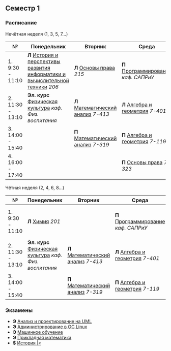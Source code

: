 ## Семестр 1

### Расписание

Нечётная неделя (1, 3, 5, 7...)

|№| Понедельник | Вторник | Среда | Четверг | Пятница |
| ----- | ------ |------ |------ |------ |------ |
| 1. 9:30 - 11:10| **Л** [История и перспективы развития информатики и вычислительной техники]() *206* | **Л** [Основы права](Subjects/LawBasics.md) *215* | **П** [Программирование](Subjects/Programming.md) *каф. САПРиУ* | **Л** [Программирование](Subjects/Programming.md) *каф. САПРиУ* | **Л/П** [Физическая культура]() *каф. Физ. воспитания*|
| 2. 11:30 - 13:10| **Эл. курс** [Физическая культура]() *каф. Физ. воспитания* | **Л** [Математический анализ](Subjects/MathematicalAnalysis.md) *7-413* |  **Л** [Алгебра и геометрия](Subjects/Algebra&Geometry.md) *7-401* | **Л/П** [Иностранный язык]() *7-228 каф. Ин.яз.* | **П** [Информатика](Subjects/ComputerScience.md) *каф. САПРиУ*|
| 3. 14:00 - 15:40| | **П** [Математический анализ](Subjects/MathematicalAnalysis.md) *7-319* | **П** [Алгебра и геометрия](Subjects/Algebra&Geometry.md) *7-119*| **Лаб** [Химия](Subjects/Chemistry.md) *каф. Физ. химии* | **Л** [Информатика](Subjects/ComputerScience.md) *каф. САПРиУ*|
| 4. 16:00 - 17:40 | | | **П** [Основы права](Subjects/LawBasics.md) *7-323*| | **Л/П** [Иностранный язык]() *7-228 каф. Ин.яз.*|


Чётная неделя (2, 4, 6, 8...)

|№| Понедельник | Вторник | Среда | Четверг | Пятница |
| ----- | ------ |------ |------ |------ |------ |
| 1. 9:30 - 11:10| **Л** [Химия](Subjects/Chemistry.md) *201* | | **П** [Программирование](Subjects/Programming.md) *каф. САПРиУ* | **Л** [Программирование](Subjects/Programming.md) *каф. САПРиУ* | **Л/П** [Физическая культура]() *каф. Физ. воспитания*|
| 2. 11:30 - 13:10| **Эл. курс** [Физическая культура]() *каф. Физ. воспитания* | **Л** [Математический анализ](Subjects/MathematicalAnalysis.md) *7-413* |  **Л** [Алгебра и геометрия](Subjects/Algebra&Geometry.md) *7-401* | **Л/П** [Иностранный язык]() *7-228 каф. Ин.яз.* | **П** [Информатика](Subjects/ComputerScience.md) *каф. САПРиУ*|
| 3. 14:00 - 15:40| | **П** [Математический анализ](Subjects/MathematicalAnalysis.md) *7-319* | **П** [Алгебра и геометрия](Subjects/Algebra&Geometry.md) *7-119*| **П** [Химия](Subjects/Chemistry.md) *каф. Физ. химии* | **Л** [Информатика](Subjects/ComputerScience.md) *каф. САПРиУ*|


### Экзамены

* **Э** [Анализ и проектирование на UML](Subjects/UML.md)
* **Э** [Администрирование в ОС Linux](Subjects/LinuxAdministration.md)
* **Э** [Машинное обучение](Subjects/MachineLearning.md)
* **Э** [Прикладная математика](Subjects/AppliedMathematics.md)
* **$** [История |>]()
